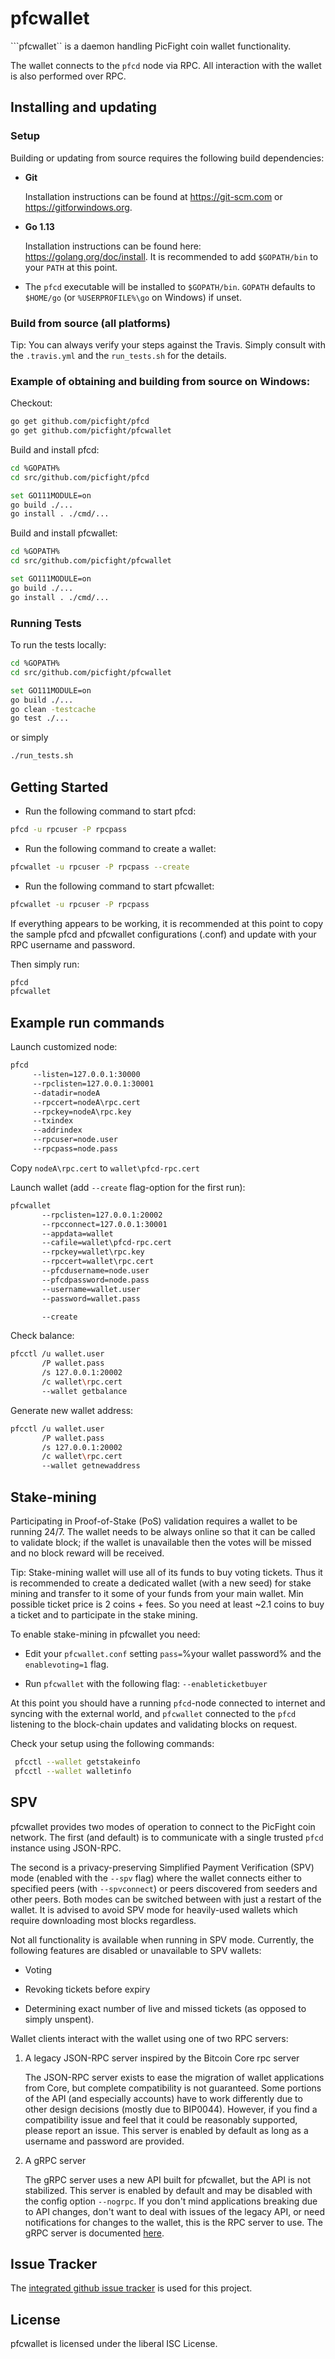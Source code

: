 pfcwallet
=========

```pfcwallet`` is a daemon handling PicFight coin wallet functionality.
 
The wallet connects to the ```pfcd``` node via RPC. All interaction
with the wallet is also performed over RPC.

## Installing and updating

### Setup

Building or updating from source requires the following build dependencies:

- **Git**

  Installation instructions can be found at https://git-scm.com or
  https://gitforwindows.org.
  
- **Go 1.13**

  Installation instructions can be found here: https://golang.org/doc/install.
  It is recommended to add `$GOPATH/bin` to your `PATH` at this point.

* The `pfcd` executable will be installed to `$GOPATH/bin`.  `GOPATH`
  defaults to `$HOME/go` (or `%USERPROFILE%\go` on Windows) if unset.
  
### Build from source (all platforms)

Tip: You can always verify your steps against the Travis. Simply consult with the
```.travis.yml``` and the ```run_tests.sh``` for the details.

### Example of obtaining and building from source on Windows:

Checkout:
```bash
go get github.com/picfight/pfcd
go get github.com/picfight/pfcwallet
```

Build and install pfcd:
```bash
cd %GOPATH%
cd src/github.com/picfight/pfcd

set GO111MODULE=on
go build ./...
go install . ./cmd/...
```

Build and install pfcwallet:
```bash
cd %GOPATH%
cd src/github.com/picfight/pfcwallet

set GO111MODULE=on
go build ./...
go install . ./cmd/...
```

### Running Tests

To run the tests locally:

```bash
cd %GOPATH%
cd src/github.com/picfight/pfcwallet

set GO111MODULE=on
go build ./...
go clean -testcache
go test ./...
```

or simply
```bash
./run_tests.sh 
```

## Getting Started

- Run the following command to start pfcd:

```bash
pfcd -u rpcuser -P rpcpass
```

- Run the following command to create a wallet:

```bash
pfcwallet -u rpcuser -P rpcpass --create
```

- Run the following command to start pfcwallet:

```bash
pfcwallet -u rpcuser -P rpcpass
```

If everything appears to be working, it is recommended at this point to
copy the sample pfcd and pfcwallet configurations (.conf) and update with your
RPC username and password.

Then simply run: 
```bash
pfcd
pfcwallet
``` 

## Example run commands

Launch customized node:
```bash
pfcd
     --listen=127.0.0.1:30000
     --rpclisten=127.0.0.1:30001
     --datadir=nodeA
     --rpccert=nodeA\rpc.cert
     --rpckey=nodeA\rpc.key     
     --txindex
     --addrindex
     --rpcuser=node.user
     --rpcpass=node.pass
```

Copy `nodeA\rpc.cert` to `wallet\pfcd-rpc.cert` 

Launch wallet (add `--create` flag-option for the first run):
```bash
pfcwallet
       --rpclisten=127.0.0.1:20002
       --rpcconnect=127.0.0.1:30001
       --appdata=wallet
       --cafile=wallet\pfcd-rpc.cert
       --rpckey=wallet\rpc.key
       --rpccert=wallet\rpc.cert
       --pfcdusername=node.user
       --pfcdpassword=node.pass
       --username=wallet.user
       --password=wallet.pass 
```
```bash
       --create 
```

Check balance:
```bash
pfcctl /u wallet.user
       /P wallet.pass
       /s 127.0.0.1:20002
       /c wallet\rpc.cert
       --wallet getbalance
```

Generate new wallet address:
```bash
pfcctl /u wallet.user
       /P wallet.pass
       /s 127.0.0.1:20002
       /c wallet\rpc.cert
       --wallet getnewaddress
```

## Stake-mining

Participating in Proof-of-Stake (PoS) validation requires a wallet to be
running 24/7. The wallet needs to be always online so that it can be called
to validate block; if the wallet is unavailable then the votes will be missed
and no block reward will be received.

Tip: Stake-mining wallet will use all of its funds to buy voting tickets.
Thus it is recommended to create a dedicated wallet (with a new seed) for stake
mining and transfer to it some of your funds from your main wallet. Min possible
ticket price is 2 coins + fees. So you need at least ~2.1 coins to buy a ticket and to
participate in the stake mining.

To enable stake-mining in pfcwallet you need:

- Edit your `pfcwallet.conf` setting `pass=`%your wallet password% and the `enablevoting=1` flag.

- Run `pfcwallet` with the following flag: `--enableticketbuyer`

At this point you should have a running `pfcd`-node connected to internet
and syncing with the external world, and `pfcwallet` connected to the `pfcd`
listening to the block-chain updates and validating blocks on request.

Check your setup using the following commands:
```bash
 pfcctl --wallet getstakeinfo
 pfcctl --wallet walletinfo
``` 

## SPV 

pfcwallet provides two modes of operation to connect to the PicFight coin
network.  The first (and default) is to communicate with a single
trusted `pfcd` instance using JSON-RPC.

The second is a privacy-preserving Simplified Payment Verification (SPV) mode (enabled
with the `--spv` flag) where the wallet connects either to specified
peers (with `--spvconnect`) or peers discovered from seeders and other
peers. Both modes can be switched between with just a restart of the
wallet. It is advised to avoid SPV mode for heavily-used wallets
which require downloading most blocks regardless.

Not all functionality is available when running in SPV mode.
Currently, the following features are disabled or unavailable to SPV wallets:

  * Voting

  * Revoking tickets before expiry

  * Determining exact number of live and missed tickets (as opposed to
    simply unspent).

Wallet clients interact with the wallet using one of two RPC servers:

  1. A legacy JSON-RPC server inspired by the Bitcoin Core rpc server

     The JSON-RPC server exists to ease the migration of wallet applications
     from Core, but complete compatibility is not guaranteed.  Some portions of
     the API (and especially accounts) have to work differently due to other
     design decisions (mostly due to BIP0044).  However, if you find a
     compatibility issue and feel that it could be reasonably supported, please
     report an issue.  This server is enabled by default as long as a username
     and password are provided.

  2. A gRPC server

     The gRPC server uses a new API built for pfcwallet, but the API is not
     stabilized.  This server is enabled by default and may be disabled with
     the config option `--nogrpc`.  If you don't mind applications breaking
     due to API changes, don't want to deal with issues of the legacy API, or
     need notifications for changes to the wallet, this is the RPC server to
     use. The gRPC server is documented [here](./rpc/documentation/README.md).

## Issue Tracker

The [integrated github issue tracker](https://github.com/picfight/pfcwallet/issues)
is used for this project.

## License

pfcwallet is licensed under the liberal ISC License.
